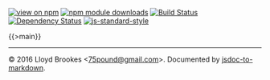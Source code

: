 [![view on npm](http://img.shields.io/npm/v/unique-reducer.svg)](https://www.npmjs.org/package/unique-reducer)
[![npm module downloads](http://img.shields.io/npm/dt/unique-reducer.svg)](https://www.npmjs.org/package/unique-reducer)
[![Build Status](https://travis-ci.org/75lb/unique-reducer.svg?branch=master)](https://travis-ci.org/75lb/unique-reducer)
[![Dependency Status](https://david-dm.org/75lb/unique-reducer.svg)](https://david-dm.org/75lb/unique-reducer)
[![js-standard-style](https://img.shields.io/badge/code%20style-standard-brightgreen.svg)](https://github.com/feross/standard)

{{>main}}

* * *

&copy; 2016 Lloyd Brookes \<75pound@gmail.com\>. Documented by [jsdoc-to-markdown](https://github.com/jsdoc2md/jsdoc-to-markdown).
